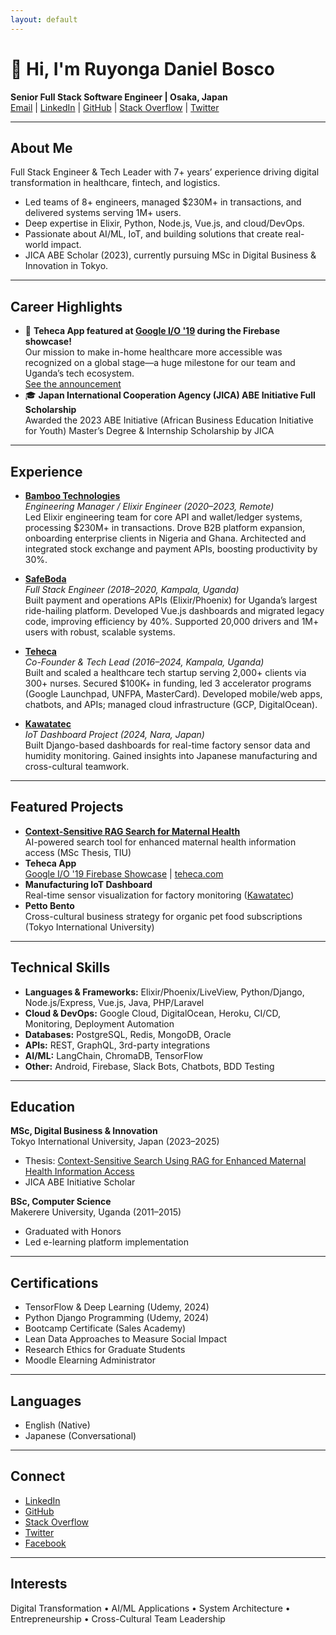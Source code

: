 ```yaml
---
layout: default
---
```


# 👋 Hi, I'm Ruyonga Daniel Bosco

**Senior Full Stack Software Engineer | Osaka, Japan**  
[Email](mailto:druyonga@gmail.com) | [LinkedIn](https://linkedin.com/in/ruyonga) | [GitHub](https://github.com/ruyonga) | [Stack Overflow](https://stackoverflow.com/users/1706878/ruyonga) | [Twitter](https://twitter.com/ruyonga)

---

## About Me

Full Stack Engineer & Tech Leader with 7+ years’ experience driving digital transformation in healthcare, fintech, and logistics.  
- Led teams of 8+ engineers, managed $230M+ in transactions, and delivered systems serving 1M+ users.
- Deep expertise in Elixir, Python, Node.js, Vue.js, and cloud/DevOps.
- Passionate about AI/ML, IoT, and building solutions that create real-world impact.
- JICA ABE Scholar (2023), currently pursuing MSc in Digital Business & Innovation in Tokyo.

---

## Career Highlights

- 🚀 **Teheca App featured at [Google I/O '19](https://www.youtube.com/watch?v=x8qTEMkZCPs) during the Firebase showcase!**  
  Our mission to make in-home healthcare more accessible was recognized on a global stage—a huge milestone for our team and Uganda’s tech ecosystem.  
  [See the announcement](https://www.linkedin.com/posts/ruyonga_teheca-googlelaunchpad-startups-activity-6381734987405803520-XYSs?utm_source=share&utm_medium=member_desktop&rcm=ACoAAA4GqEgBob0MJFAGvsfF__dZTNOwXkQXDuE)
- 🎓 **Japan International Cooperation Agency (JICA) ABE Initiative Full Scholarship**  
  Awarded the 2023 ABE Initiative (African Business Education Initiative for Youth) Master’s Degree & Internship Scholarship by JICA

---

## Experience

- **[Bamboo Technologies](https://investbamboo.com)**  
  *Engineering Manager / Elixir Engineer (2020–2023, Remote)*  
  Led Elixir engineering team for core API and wallet/ledger systems, processing $230M+ in transactions. Drove B2B platform expansion, onboarding enterprise clients in Nigeria and Ghana. Architected and integrated stock exchange and payment APIs, boosting productivity by 30%.

- **[SafeBoda](https://safeboda.com)**  
  *Full Stack Engineer (2018–2020, Kampala, Uganda)*  
  Built payment and operations APIs (Elixir/Phoenix) for Uganda’s largest ride-hailing platform. Developed Vue.js dashboards and migrated legacy code, improving efficiency by 40%. Supported 20,000 drivers and 1M+ users with robust, scalable systems.

- **[Teheca](https://teheca.com)**  
  *Co-Founder & Tech Lead (2016–2024, Kampala, Uganda)*  
  Built and scaled a healthcare tech startup serving 2,000+ clients via 300+ nurses. Secured $100K+ in funding, led 3 accelerator programs (Google Launchpad, UNFPA, MasterCard). Developed mobile/web apps, chatbots, and APIs; managed cloud infrastructure (GCP, DigitalOcean).

- **[Kawatatec](https://kawatatec.com)**  
  *IoT Dashboard Project (2024, Nara, Japan)*  
  Built Django-based dashboards for real-time factory sensor data and humidity monitoring. Gained insights into Japanese manufacturing and cross-cultural teamwork.

---

## Featured Projects

- **[Context-Sensitive RAG Search for Maternal Health](https://nurva.teheca.com)**  
  AI-powered search tool for enhanced maternal health information access (MSc Thesis, TIU)
- **Teheca App**  
  [Google I/O '19 Firebase Showcase](https://www.youtube.com/watch?v=x8qTEMkZCPs) | [teheca.com](https://teheca.com)
- **Manufacturing IoT Dashboard**  
  Real-time sensor visualization for factory monitoring ([Kawatatec](https://kawatatec.com))
- **Petto Bento**  
  Cross-cultural business strategy for organic pet food subscriptions (Tokyo International University)

---

## Technical Skills

- **Languages & Frameworks:** Elixir/Phoenix/LiveView, Python/Django, Node.js/Express, Vue.js, Java, PHP/Laravel
- **Cloud & DevOps:** Google Cloud, DigitalOcean, Heroku, CI/CD, Monitoring, Deployment Automation
- **Databases:** PostgreSQL, Redis, MongoDB, Oracle
- **APIs:** REST, GraphQL, 3rd-party integrations
- **AI/ML:** LangChain, ChromaDB, TensorFlow
- **Other:** Android, Firebase, Slack Bots, Chatbots, BDD Testing

---

## Education

**MSc, Digital Business & Innovation**  
Tokyo International University, Japan (2023–2025)  
- Thesis: [Context-Sensitive Search Using RAG for Enhanced Maternal Health Information Access](https://nurva.teheca.com)  
- JICA ABE Initiative Scholar

**BSc, Computer Science**  
Makerere University, Uganda (2011–2015)  
- Graduated with Honors  
- Led e-learning platform implementation

---

## Certifications

- TensorFlow & Deep Learning (Udemy, 2024)
- Python Django Programming (Udemy, 2024)
- Bootcamp Certificate (Sales Academy)
- Lean Data Approaches to Measure Social Impact
- Research Ethics for Graduate Students
- Moodle Elearning Administrator

---

## Languages

- English (Native)
- Japanese (Conversational)

---

## Connect

- [LinkedIn](https://linkedin.com/in/ruyonga)
- [GitHub](https://github.com/ruyonga)
- [Stack Overflow](https://stackoverflow.com/users/1706878/ruyonga)
- [Twitter](https://twitter.com/ruyonga)
- [Facebook](https://facebook.com/ruyonga.dan)

---

## Interests

Digital Transformation • AI/ML Applications • System Architecture • Entrepreneurship • Cross-Cultural Team Leadership
